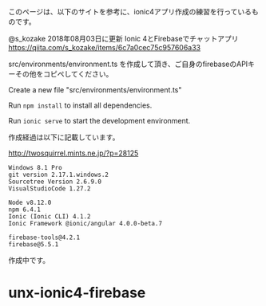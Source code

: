 このページは、以下のサイトを参考に、ionic4アプリ作成の練習を行っているものです。

@s_kozake
2018年08月03日に更新
Ionic 4とFirebaseでチャットアプリ
https://qiita.com/s_kozake/items/6c7a0cec75c957606a33

src/environments/environment.ts を作成して頂き、ご自身のfirebaseのAPIキーその他をコピペしてください。

Create a new file "src/environments/environment.ts"

Run `npm install` to install all dependencies.

Run `ionic serve` to start the development environment.


作成経過は以下に記載しています。

http://twosquirrel.mints.ne.jp/?p=28125


```
Windows 8.1 Pro
git version 2.17.1.windows.2
Sourcetree Version 2.6.9.0
VisualStudioCode 1.27.2

Node v8.12.0
npm 6.4.1
Ionic (Ionic CLI) 4.1.2
Ionic Framework @ionic/angular 4.0.0-beta.7

firebase-tools@4.2.1
firebase@5.5.1
```


作成中です。
# unx-ionic4-firebase
